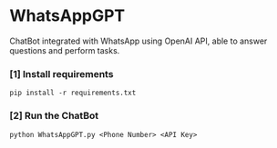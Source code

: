 # WhatsAppGPT
ChatBot integrated with WhatsApp using OpenAI API, able to answer questions and perform tasks.

### [1] Install requirements
```console
pip install -r requirements.txt
```

### [2] Run the ChatBot
```console
python WhatsAppGPT.py <Phone Number> <API Key>
```
